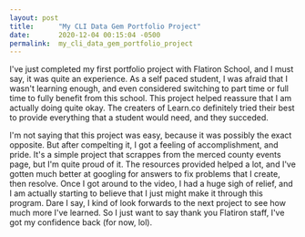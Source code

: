 ```yaml
---
layout: post
title:      "My CLI Data Gem Portfolio Project"
date:       2020-12-04 00:15:04 -0500
permalink:  my_cli_data_gem_portfolio_project
---
```



I've just completed my first portfolio project with Flatiron School, and I must say, it was quite an experience. As a self paced student, I was afraid that I wasn't learning enough, and even considered switching to part time or full time to fully benefit from this school. This project helped reassure that I am actually doing quite okay. The creaters of Learn.co definitely tried their best to provide everything that a student would need, and they succeded.

I'm not saying that this project was easy, because it was possibly the exact opposite. But after compelting it, I got a feeling of accomplishment, and pride. It's a simple project that scrappes from the merced county events page, but I'm quite proud of it. The resources provided helped a lot, and I've gotten much better at googling for answers to fix problems that I create, then resolve. Once I got around to the video, I had a huge sigh of relief, and I am actually starting to believe that I just might make it through this program. Dare I say, I kind of look forwards to the next project to see how much more I've learned. So I just want to say thank you Flatiron staff, I've got my confidence back (for now, lol).
